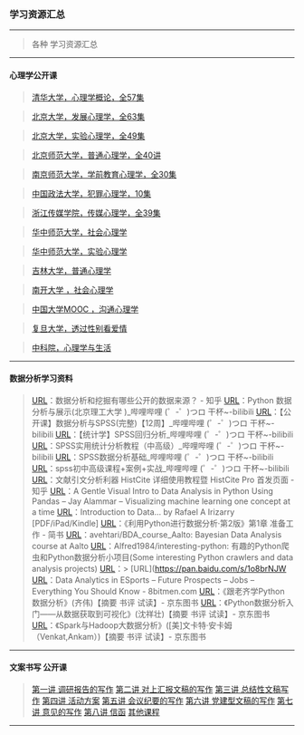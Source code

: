 ### 学习资源汇总
---
> 各种 学习资源汇总

---
#### 心理学公开课
> [清华大学，心理学概论，全57集](http://t.cn/R3QVrUl)

> [北京大学，发展心理学，全63集](http://t.cn/RnvpyXr)

> [北京大学，实验心理学，全49集](http://t.cn/E5ESYd7)

> [北京师范大学，普通心理学，全40讲](http://t.cn/RnvpyXD)

> [南京师范大学，学前教育心理学，全30集](http://t.cn/RnvpyaP)

> [中国政法大学，犯罪心理学，10集](http://t.cn/RnvpyXg)

> [浙江传媒学院，传媒心理学，全39集](http://t.cn/E5ESYrd)

> [华中师范大学，社会心理学](http://t.cn/RnvpyXB)

> [华中师范大学，实验心理学](http://t.cn/E5ESYrD)

> [吉林大学，普通心理学](http://t.cn/R3QVrUO)

> [南开大学 ，社会心理学](http://t.cn/R3QVr4V)

> [中国大学MOOC ，沟通心理学](http://t.cn/E5ESYdv)

> [复旦大学，透过性别看爱情](http://t.cn/E5ESYrs)

> [中科院，心理学与生活](http://t.cn/E5ESYrB)

---
#### 数据分析学习资料
> [URL](https://www.zhihu.com/question/19969760)：数据分析和挖掘有哪些公开的数据来源？ - 知乎
> [URL](https://www.bilibili.com/video/av10101509)：Python 数据分析与展示(北京理工大学 )_哔哩哔哩 (゜-゜)つロ 干杯~-bilibili
> [URL](https://www.bilibili.com/video/av17641739)：【公开课】数据分析与SPSS(完整)【12周】_哔哩哔哩 (゜-゜)つロ 干杯~-bilibili
> [URL](https://www.bilibili.com/video/av43690136)：【统计学】SPSS回归分析_哔哩哔哩 (゜-゜)つロ 干杯~-bilibili
> [URL](https://www.bilibili.com/video/av48880048)：SPSS实用统计分析教程（中高级）_哔哩哔哩 (゜-゜)つロ 干杯~-bilibili
> [URL](https://www.bilibili.com/video/av62135012)：SPSS数据分析基础_哔哩哔哩 (゜-゜)つロ 干杯~-bilibili
> [URL](https://www.bilibili.com/video/av59582980)：spss初中高级课程+案例+实战_哔哩哔哩 (゜-゜)つロ 干杯~-bilibili
> [URL](https://zhuanlan.zhihu.com/p/20902898)：文献引文分析利器 HistCite 详细使用教程暨 HistCite Pro 首发页面 - 知乎
> [URL](https://jalammar.github.io/gentle-visual-intro-to-data-analysis-python-pandas/)：A Gentle Visual Intro to Data Analysis in Python Using Pandas – Jay Alammar – Visualizing machine learning one concept at a time
> [URL](https://leanpub.com/datasciencebook)：Introduction to Data… by Rafael A Irizarry [PDF/iPad/Kindle]
> [URL](https://www.jianshu.com/p/04d180d90a3f)：《利用Python进行数据分析·第2版》第1章 准备工作 - 简书
> [URL](https://github.com/avehtari/BDA_course_Aalto)：avehtari/BDA_course_Aalto: Bayesian Data Analysis course at Aalto
> [URL](https://github.com/Alfred1984/interesting-python)：Alfred1984/interesting-python: 有趣的Python爬虫和Python数据分析小项目(Some interesting Python crawlers and data analysis projects)
> [URL](https://pan.baidu.com/s/1o8brNJW)：> [URL](https://pan.baidu.com/s/1o8brNJW
> [URL](https://www.8bitmen.com/data-analytics-in-e-sports-future-prospects-jobs-everything-you-should-know/)：Data Analytics in ESports – Future Prospects – Jobs – Everything You Should Know - 8bitmen.com
> [URL](https://item.jd.com/12373635.html?dist=jd)：《跟老齐学Python 数据分析》(齐伟)【摘要 书评 试读】- 京东图书
> [URL](https://item.jd.com/12330816.html?dist=jd)：《Python数据分析入门――从数据获取到可视化》(沈祥壮)【摘要 书评 试读】- 京东图书
> [URL](https://item.jd.com/12120427.html#comment)：《Spark与Hadoop大数据分析》([美]文卡特·安卡姆（Venkat,Ankam）)【摘要 书评 试读】- 京东图书

----
#### 文案书写 公开课

> [第一讲 调研报告的写作](http://t.cn/Rk5IfX2)
> [第二讲 对上汇报文稿的写作](http://t.cn/Rk5IfXG)
> [第三讲 总结性文稿写作](http://t.cn/Rk5IfX4)
> [第四讲 活动方案](http://t.cn/Rk5IfXU)
> [第五讲 会议纪要的写作](http://t.cn/Rk5IfXt)
> [第六讲 党建型文稿的写作](http://t.cn/Rk5IfXL)
> [第七讲 意见的写作](http://t.cn/Rk5IfXc)
> [第八讲 信函](http://t.cn/Rk5IfX5)
> [其他课程](http://t.cn/Rk5IfXb)

---
